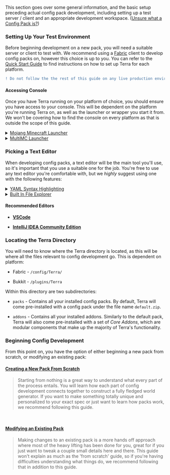 This section goes over some general information, and the basic setup preceding actual config pack development, including setting up a test server / client and an appropriate development workspace. ([Unsure what a Config Pack is?](./Config-Packs))

### Setting Up Your Test Environment

Before beginning development on a new pack, you will need a suitable server or client to test with. We recommend using a [Fabric](https://fabricmc.net/) client to develop config packs on, however this choice is up to you. You can refer to the [Quick Start Guide](./Quick-Start-Guide) to find instructions on how to set up Terra for each platform.

```diff
! Do not follow the the rest of this guide on any live production environment !
```

#### Accessing Console

Once you have Terra running on your platform of choice, you should ensure you have access to your console. This will be dependent on the platform you're running Terra on, as well as the launcher or wrapper you start it from. We won't be covering how to find the console on every platform as that is outside the scope of this guide.

<details>
<summary><u>Mojang Minecraft Launcher</u></summary>

1. Start the launcher and navigate to the settings page by clicking on this button in the bottom left:

    <img src="images/pack-dev/mojang-launcher/settings.png">

2. Enable displaying the output log on game startup here:

    <img src="images/pack-dev/mojang-launcher/open_output_log.png">

3. A window with the console log will now open when you start Minecraft.

</details>

<details>

<summary><u>MultiMC Launcher</u></summary>

1. Open up the MultiMC settings window

2. Enable console log display on launch:

    <img src="images/pack-dev/multimc-launcher/settings_enable_console.png">

3. A window with the console log will now open when you start Minecraft.

</details>

### Picking a Text Editor

When developing config packs, a text editor will be the main tool you'll use, so it's important that you use a suitable one for the job. You're free to use any text editor you're comfortable with, but we *highly* suggest using one with the following features:

<details>

<summary><u>YAML Syntax Highlighting</u></summary><br>

> Having syntax highlighting in a text editor will make understanding and writing configs much easer, as you will be able to tell at a glance how things are structured. To emphasize the point, here is a comparison of a config with and without syntax highlighting:
>
> `Syntax Highlighting | No Syntax Highlighting`
>
> <img src="images/pack-dev/editor/yaml_syntax_highlighting_comparison.png" width="75%">

</details>

<details>

<summary><u>Built In File Explorer</u></summary><br>

> Using a text editor which lets you open entire folders as projects rather than just individual files will make pack development more streamlined and convenient. The ability to quickly swap between configs, view your pack hierarchy at a glance, and manage subdirectories within your text editor is a must if you want to get things done conveniently. This will save you plenty of time not having to manage both an external file explorer on top of text editor tabs and or instances.
>
> <img src="images/pack-dev/editor/file_explorer.png" width="40%">

</details>

#### Recommended Editors

- [**VSCode**](https://code.visualstudio.com/)

- [**IntelliJ IDEA Community Edition**](https://www.jetbrains.com/idea/download/)

### Locating the Terra Directory

You will need to know where the Terra directory is located, as this will be where all the files relevant to config development go. This is dependent on platform:

- Fabric - `/config/Terra/`

- Bukkit - `/plugins/Terra`

Within this directory are two subdirectories:

- `packs` - Contains all your installed config packs. By default, Terra will come pre-installed with a config pack under the file name `default.zip`.

- `addons` - Contains all your installed addons. Similarly to the default pack, Terra will also come pre-installed with a set of *Core Addons*, which are modular components that
  make up the majority of Terra's functionality.

### Beginning Config Development

From this point on, you have the option of either beginning a new pack from scratch, or modifying an existing pack:

#### [Creating a New Pack From Scratch](./Creating-a-Pack)

> Starting from nothing is a great way to understand what every part of the process entails. You will learn how each part of config development connects together to construct a fully fledged world generator. If you want to make something totally unique and personalized to your exact spec or just want to learn how packs work, we recommend following this guide.

<br>

#### [Modifying an Existing Pack](./Modifying-a-Pack)

> Making changes to an existing pack is a more hands off approach where most of the heavy lifting has been done for you, great for if you just want to tweak a couple small details here and there. This guide won't explain as much as the 'from scratch' guide, so if you're having difficulties understanding what things do, we recommend following that in addition to this guide.
